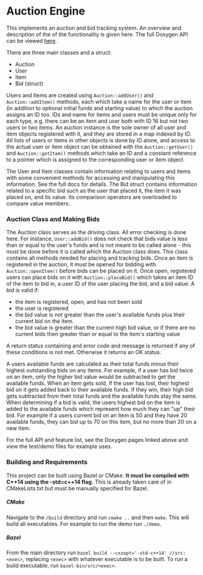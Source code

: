 
# Auction Engine
This implements an auction and bid tracking system. An overview and description of the of the functionality is given here. The full Doxygen API can be viewed [here](http://eg.bucknell.edu/~rae018/auction_engine/docs/annotated.html). 

There are three main classes and a struct:
- Auction
- User
- Item
- Bid (struct)

Users and Items are created using `Auction::addUser()` and `Auction::addItem()` methods, each which take a name for the user or item (in addition to optional initial funds and starting value) to which the auction assigns an ID too. IDs and name for items and users must be unique only for each type, e.g. there can be an item and user both with ID 16 but not two users or two items. An auction instance is the sole owner of all user and item objects registered with it, and they are stored in a map indexed by ID. All lists of users or items in other objects is done by ID alone, and access to the actual user or item object can be obtained with the `Auction::getUser()` and `Auction::getItem()` methods which take an ID and a constant reference to a pointer which is assigned to the corresponding user or item object. 

The User and Item classes contain information relating to users and items with some convenient methods for accessing and manipulating this information. See the full docs for details. The Bid struct contains information related to a specific bid such as the user that placed it, the item it was placed on, and its value. Its comparison operators are overloaded to compare value members.

### Auction Class and Making Bids
The Auction class serves as the driving class. All error checking is done  here. For instance, `User::addBid()` does not check that bids value is less than or equal to the user's funds and is not meant to be called alone - this must be done before it is called which the Auction class does. This class contains all methods needed for placing and tracking bids. Once an item is registered in the auction, it must be opened for bidding with `Auction::openItem()` before bids can be placed on it. Once open, registered users can place bids on it with `Auction::placeBid()` which takes an item ID of the item to bid in, a user ID of the user placing the bid, and a bid value. A bid is valid if:
- the item is registered, open, and has not been sold
- the user is registered
- the bid value is not greater than the user's available funds plus their current bid on the item. 
- the bid value is greater than the current high bid value, or if there are no current bids then greater than or equal to the item's starting value

A return status containing and error code and message is returned if any of these conditions is not met. Otherwise it returns an OK status. 

A users available funds are calculated as their total funds minus their highest outstanding bids on any items. For example, if a user has bid twice on an item, only the higher bid value would be subtracted to get the available funds. When an item gets sold, if the user has lost, their highest bid on it gets added back to their available funds. If they win, their high bid gets subtracted from their total funds and the available funds stay the same. When determining if a bid is valid, the users highest bid on the item is added to the available funds which represent how much they can "up" their bid. For example if a users current bid on an item is 50 and they have 20 available funds, they can bid up to 70 on this item, but no more than 20 on a new item. 

For the full API and feature list, see the Doxygen pages linked above and view the test/demo files for example uses.

### Building and Requirements
This project can be built using Bazel or CMake. **It must be compiled with C++14 using the -std=c++14 flag.** This is already taken care of in CMakeLists.txt but must be manually specified for Bazel. 

##### CMake
Navigate to the `/build` directory and run `cmake ..` and then `make`. This will build all executables. For example to run the demo run `./demo`.

##### Bazel
From the main directory run `bazel build --cxxopt='-std-c++14' //src:<exec>`, replacing `<exec>` with whatever executable is to be built. To run a build executable, run `bazel-bin/src/<exec>`.




